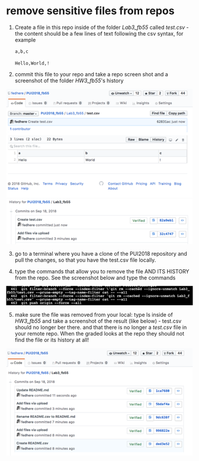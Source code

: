 # remove sensitive files from repos

1. Create a file in this repo inside of the folder _Lab3_fb55_ called _test.csv_ - the content should be a few lines of text following the csv syntax, for example

    ```
    a,b,c
    
    Hello,World,!
    ```
  

2. commit this file to your repo and take a repo screen shot and a screenshot of the folder _HW3_fb55_'s history

![screen shot](imgs/test.csv.png)
![screen shot](imgs/history.png)

3. go to a terminal where you have a clone of the PUI2018 repository and pull the changes, so that you have the test.csv file locally. 

4. type the commands that allow you to remove the file AND ITS HISTORY from the repo. See the screenshot below and type the commands

![screen shot](imgs/commands.png)

5. make sure the file was removed from your local: type ls inside of _HW3_fb55_ and take a screenshot of the result (like below) - test.csv should no longer ber there. and that there is no longer a _test.csv_ file in your remote repo. When the graded looks at the repo they should not find the file or its history at all!

![screen shot](imgs/repo_history.png)
